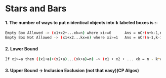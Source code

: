 
# Stars and Bars

#### 1. The number of ways to put n identical objects into  k  labeled boxes is :- 

```sh
Empty Box Allowed -> (x1+x2+...xk=n) where xi>=0      Ans = nCr(n+k-1,n)
Empty Box Not Allowed -> (x1+x2...kx=n) where xi>=1   Ans = nCr(n-1,k-1)
```

#### 2. Lower Bound
```sh
If xi>=a then ((x1+a)+(x2+a)...(xk+a)=n) -> (x1 + x2 + ... xk = n - k*a) where xi>=0
```

#### 3. Upper Bound -> Inclusion Exclusion (not that easy)(CP Algos)
